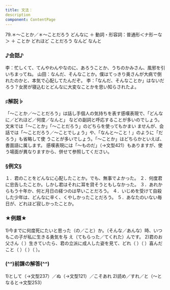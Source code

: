 ```yaml
---
title: 文法：
description
component: ContentPage
---
```



79.＊～ことか／＊～ことだろう
どんなに ＋ 動詞・形容詞：普通形＜ナ形ーな＞ ＋ ことか どれほど ことだろう なんど なんと
### ♪会話♪
李：忙しくて、てんやわんやなのに、あろうことか、うちのかみさん、風邪を引いちまってね。 山田：なんだ、そんなことか。僕はてっきり奥さんが大病で倒れたのかと、本気で心配してたんだぞ。
李：「なんだ、そんなことか」はないだろう？女房が寝込むとどんなに大変なことかを思い知らされたよ。
### ♯解説♭
「～ことか／～ことだろう」は話し手個人の気持ちを表す感嘆表現で、「どんなに／どれほど／何度／なんと」 などの副詞と呼応することが多いのでしょう。文末では「～ことか」「～ことだろう」のどちらを使ってもかまい ませんが、会話では「～ことだろう／～ことでしょう」や、「なんと～こと！」のように「だろう」も省略して使 うことが多いでしょう。「～ことか」はどちらかといえば、書面語に属します。
感嘆表現には「～ものだ」（→文型421）もありますが、使う場面が異なりますから、併せて参照してください。
### §例文§
１．君のことをどんなに心配したことか。でも、無事でよかった。
２．何度君に忠告したことか。しかし君はそれに耳を貸そうともしなかった。
３．あれからもう十年か、何と月日の経つのは早いことだろう。
４．いじめを受けて自殺した少年は、どんなに辛く、くやしかったことだろう。
５．あなたのいない毎日が、どれほど寂しかったことか。
### ★例題★
1)今までに何度死にたいと思った（の／こと）か。（そんな／あんな）時、いつもこの子が私に生きる勇気を与 え（てもらった／てくれた）んです。
2)君のお父さん（ ）生きていたら、君の立派に成人した姿を見て、どれ（ ）（ ）喜んだこと（ ）（ ）（ ）。
### (^^)前課の解答(^^)
1)として（→文型237）／ぬ（→文型121）／こそあれ
2)読め／すれ／と（～となると→文型253）
